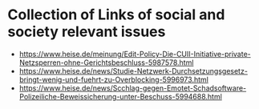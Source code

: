 # Collection of Links of social and society relevant issues


- https://www.heise.de/meinung/Edit-Policy-Die-CUII-Initiative-private-Netzsperren-ohne-Gerichtsbeschluss-5987578.html
- https://www.heise.de/news/Studie-Netzwerk-Durchsetzungsgesetz-bringt-wenig-und-fuehrt-zu-Overblocking-5996973.html
- https://www.heise.de/news/Scchlag-gegen-Emotet-Schadsoftware-Polizeiliche-Beweissicherung-unter-Beschuss-5994688.html

